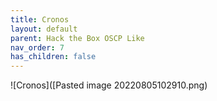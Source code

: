 ```yaml
---
title: Cronos
layout: default
parent: Hack the Box OSCP Like
nav_order: 7
has_children: false
---
```


![Cronos]([Pasted image 20220805102910.png)
